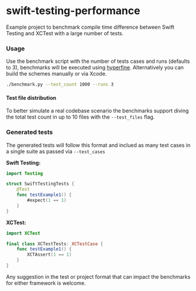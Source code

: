 # swift-testing-performance

Example project to benchmark compile time difference between Swift Testing and XCTest with a large number of tests.

### Usage

Use the benchmark script with the number of tests cases and runs (defaults to 3), benchmarks will be executed using [hyperfine](https://github.com/sharkdp/hyperfine). Alternatively you can build the schemes manually or via Xcode.

```bash
./benchmark.py --test_count 1000 --runs 3
```

#### Test file distribution

To better simulate a real codebase scenario the benchmarks support diving the total test count in up to 10 files with the `--test_files` flag.

### Generated tests

The generated tests will follow this format and inclued as many test cases in a single suite as passed via `--test_cases`

**Swift Testing:**

```swift
import Testing

struct SwiftTestingTests {
    @Test
    func testExample1() {
        #expect(1 == 1)
    }
}
```

**XCTest:**

```swift
import XCTest

final class XCTestTests: XCTestCase {
    func testExample1() {
        XCTAssert(1 == 1)
    }
}
```

Any suggestion in the test or project format that can impact the benchmarks for either framework is welcome.
